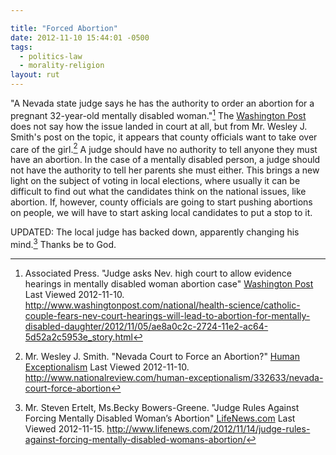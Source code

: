 ```yaml
---

title: "Forced Abortion"
date: 2012-11-10 15:44:01 -0500
tags:
  - politics-law
  - morality-religion
layout: rut
---
```



"A Nevada state judge says he has the authority to order an abortion for a pregnant 32-year-old mentally disabled woman."[^20121110-1]  The [Washington Post](http://www.washingtonpost.com) does not say how the issue landed in court at all, but from Mr. Wesley J. Smith's post on the topic, it appears that county officials want to take over care of the girl.[^20121110-2] A judge should have no authority to tell anyone they must have an abortion.  In the case of a mentally disabled person, a judge should not have the authority to tell her parents she must either.  This brings a new light on the subject of voting in local elections, where usually it can be difficult to find out what the candidates think on the national issues, like abortion.  If, however, county officials are going to start pushing abortions on people, we will have to start asking local candidates to put a stop to it.

UPDATED:  The local judge has backed down, apparently changing his mind.[^20121115-1]  Thanks be to God.

[^20121110-1]: Associated Press.  "Judge asks Nev. high court to allow evidence hearings in mentally disabled woman abortion case"  [Washington Post](http://www.washingtonpost.com) Last Viewed 2012-11-10. <http://www.washingtonpost.com/national/health-science/catholic-couple-fears-nev-court-hearings-will-lead-to-abortion-for-mentally-disabled-daughter/2012/11/05/ae8a0c2c-2724-11e2-ac64-5d52a2c5953e_story.html>

[^20121110-2]: Mr. Wesley J. Smith.  "Nevada Court to Force an Abortion?" [Human Exceptionalism](http://www.nationalreview.com/human-exceptionalism) Last Viewed 2012-11-10. <http://www.nationalreview.com/human-exceptionalism/332633/nevada-court-force-abortion>

[^20121115-1]: Mr. Steven Ertelt, Ms.Becky Bowers-Greene.  "Judge Rules Against Forcing Mentally Disabled Woman’s Abortion"  [LifeNews.com](http://www.lifenews.com)  Last Viewed 2012-11-15. <http://www.lifenews.com/2012/11/14/judge-rules-against-forcing-mentally-disabled-womans-abortion/>

